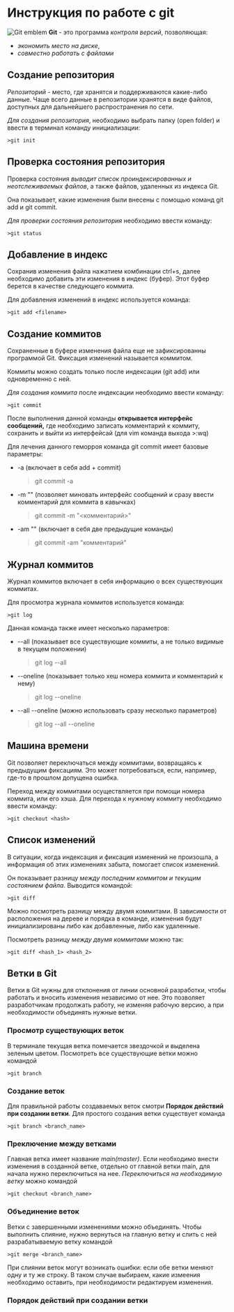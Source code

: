 # Инструкция по работе с git
![Git emblem](git.jpg)
**Git** - это программа  *контроля версий*, позволяющая:
- *экономить место на диске*, 
- *совместно работать с файлами*

## Создание репозитория
*Репозиторий* - место, где хранятся и поддерживаются какие-либо данные. Чаще всего данные в репозитории хранятся в виде файлов, доступных для дальнейшего распространения по сети.

*Для создания репозитория*, необходимо выбрать папку (open folder) и ввести в терминал команду инициализации:

    >git init

## Проверка состояния репозитория
Проверка состояния *выводит список проиндексированных и неотслеживаемых файлов*, а также файлов, удаленных из индекса Git.

Она показывает, какие изменения были внесены с помощью команд git add и git commit.

*Для проверки состояния репозитория* необходимо ввести команду:

    >git status

## Добавление в индекс
Сохранив изменения файла нажатием комбинации ctrl+s, далее необходимо добавить эти изменения в индекс (буфер). Этот буфер берется в качестве следующего коммита.

Для добавления изменений в индекс используется команда:

    >git add <filename>

## Создание коммитов
Сохраненные в буфере изменения файла еще не зафиксированны программой Git. Фиксация изменений называется коммитом.

Коммиты можно создать только после индексации (git add) или одновременно с ней.

*Для создания коммита* после индексации необходимо ввести команду:

    >git commit

После выполнения данной команды **открывается интерфейс сообщений,** где необходимо записать комментарий к коммиту, сохранить и выйти из интерфейсай (для vim команда выхода >:wq)

Для лечения данного геморроя команда git commit имеет базовые параметры:
- -a (включает в себя add + commit)
    >git commit -a
- -m "" (позволяет миновать интерфейс сообщений и сразу ввести комментарий для коммита в кавычках)
    >git commit -m "<комментарий>"
- -am "" (включает в себя две предыдущие команды)
    >git commit -am "комментарий"

## Журнал коммитов
Журнал коммитов включает в себя информацию о всех существующих коммитах.

Для просмотра журнала коммитов используется команда:

    >git log

Данная команда также имеет несколько параметров:
- --all (показывает все существующие коммиты, а не только видимые в текущем положении)
    >git log --all
- --oneline (показывает только хеш номера коммита и комментарий к нему)
    >git log --oneline
- --all --oneline (можно использовать сразу несколько параметров)
    >git log --all --oneline

## Машина времени
Git позволяет переключаться между коммитами, возвращаясь к предыдущим фиксациям. Это может потребоваться, если, например, где-то в прошлом допущена ошибка.

Переход между коммитами осуществляется при помощи номера коммита, или его хэша.
Для перехода к нужному коммиту необходимо ввести команду:

    >git checkout <hash>

## Список изменений
В ситуации, когда индексация и фиксация изменений не произошла, а информация об этих изменениях забыта, помогает список изменений.

Он показывает разницу *между последним коммитом и текущим состоянием файла*. Выводится командой:

    >git diff

Можно посмотреть разницу между двумя коммитами. В зависимости от расположения на дереве и порядка в команде, изменения будут инициализированы либо как добавленные, либо как удаленные.

Посмотреть разницу *между двумя коммитами* можно так:

    >git diff <hash_1> <hash_2>

## Ветки в Git
Ветки в Git нужны для отклонения от линии основной разработки, чтобы работать и вносить изменения независимо от нее. Это позволяет разработчикам продолжать работу, не изменяя рабочую версию, а при необходимости объединять нужные ветки.

### Просмотр существующих веток
В терминале текущая ветка помечается звездочкой и выделена зеленым цветом. Посмотреть все существующие ветки можно командой

    >git branch

### Создание веток
Для правильной работы создаваемых веток смотри **Порядок действий при создании ветки**. Для простого создания ветки существует команда

    >git branch <branch_name>

### Преключение между ветками
Главная ветка имеет название *main(master)*. Если необходимо внести изменения в созданной ветке, отдельно от главной ветки main, для начала нужно переключиться на нее. *Переключиться на необходимую ветку* можно командой

    >git checkout <branch_name>

### Объединение веток
Ветки с завершенными изменениями можно объединять. Чтобы выполнить слияние, нужно вернуться на главную ветку и слить с ней разрабатываемую ветку командой

    >git merge <branch_name>
При слиянии веток могут возникать ошибки: если обе ветки меняют одну и ту же строку. В таком случае выбираем, какие измеения необходимо оставить, при необходимости редактируем изменения.

### **Порядок действий при создании ветки**